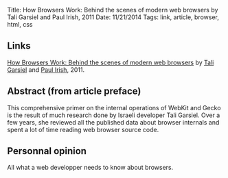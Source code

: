 Title: How Browsers Work: Behind the scenes of modern web browsers by Tali Garsiel and Paul Irish, 2011
Date: 11/21/2014
Tags: link, article, browser, html, css

## Links

[How Browsers Work: Behind the scenes of modern web browsers](http://www.html5rocks.com/en/tutorials/internals/howbrowserswork/) by [Tali Garsiel](http://taligarsiel.com/) and [Paul Irish](http://www.paulirish.com/), 2011.

## Abstract (from article preface)

This comprehensive primer on the internal operations of WebKit and Gecko is the result of much research done by Israeli developer Tali Garsiel. Over a few years, she reviewed all the published data about browser internals and spent a lot of time reading web browser source code.

## Personnal opinion

All what a web developper needs to know about browsers.